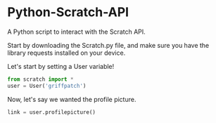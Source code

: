 # Python-Scratch-API
A Python script to interact with the Scratch API.

Start by downloading the Scratch.py file, and make sure you have the library requests installed on your device.

Let's start by setting a User variable!

```python
from scratch import *
user = User('griffpatch')
```
Now, let's say we wanted the profile picture.
```python
link = user.profilepicture()
```
